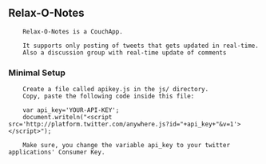 ## Relax-O-Notes

		Relax-O-Notes is a CouchApp.
				
		It supports only posting of tweets that gets updated in real-time.
		Also a discussion group with real-time update of comments
		
### Minimal Setup
    
		Create a file called apikey.js in the js/ directory.
		Copy, paste the following code inside this file:
		
		var api_key='YOUR-API-KEY';
		document.writeln("<script src='http://platform.twitter.com/anywhere.js?id="+api_key+"&v=1'></script>");
		
		Make sure, you change the variable api_key to your twitter applications' Consumer Key.
